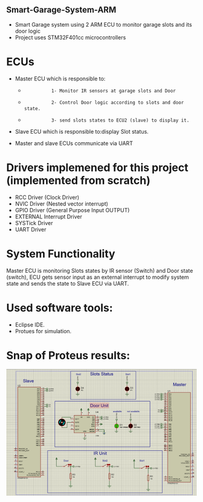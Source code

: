 ## Smart-Garage-System-ARM
* Smart Garage system using 2 ARM ECU to monitor garage slots and its door logic
* Project uses STM32F401cc microcontrollers

# ECUs
* Master ECU which is responsible to:
    * 				1- Monitor IR sensors at garage slots and Door
    * 				2- Control Door logic according to slots and door state.
    * 				3- send slots states to ECU2 (slave) to display it. 

* Slave ECU which is responsible to:display Slot status.

* Master and slave ECUs communicate via UART

# Drivers implemened for this project (implemented from scratch)
* RCC Driver (Clock Driver)
* NVIC Driver (Nested vector interrupt)
* GPIO Driver (General Purpose Input OUTPUT)
* EXTERNAL Interrupt Driver
* SYSTick Driver
* UART Driver


# System Functionality
 Master ECU is monitoring Slots states by IR sensor (Switch) and Door state (switch),
 ECU gets sensor input as an external interrupt to modify system state and sends the state to Slave ECU via UART.

# Used software tools:
* Eclipse IDE.
* Protues for  simulation.  

# Snap of Proteus results:
![simulation result](protues.png)

 